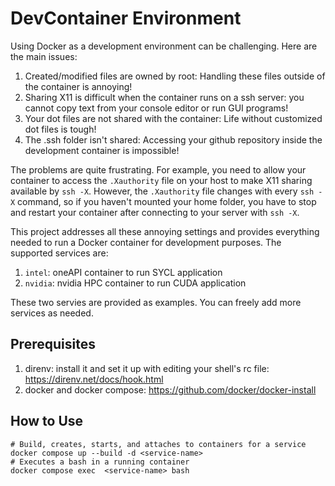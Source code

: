 # DevContainer Environment

Using Docker as a development environment can be challenging.
Here are the main issues:

1. Created/modified files are owned by root: Handling these files outside of the container is annoying!
2. Sharing X11 is difficult when the container runs on a ssh server: you cannot copy text from your console editor or run GUI programs!
3. Your dot files are not shared with the container: Life without customized dot files is tough!
4. The .ssh folder isn't shared: Accessing your github repository inside the development container is impossible!

The problems are quite frustrating.
For example, you need to allow your container to access the `.Xauthority` file on your host to make X11 sharing available by `ssh -X`.
However, the `.Xauthority` file changes with every `ssh -X` command, so if you haven't mounted your home folder, you have to stop and restart your container after connecting to your server with `ssh -X`.

This project addresses all these annoying settings and provides everything needed to run a Docker container for development purposes.
The supported services are:

1. `intel`: oneAPI container to run SYCL application
2. `nvidia`: nvidia HPC container to run CUDA application

These two servies are provided as examples.
You can freely add more services as needed.

## Prerequisites

1. direnv: install it and set it up with editing your shell's rc file: https://direnv.net/docs/hook.html 
2. docker and docker compose: https://github.com/docker/docker-install

## How to Use

```
# Build, creates, starts, and attaches to containers for a service
docker compose up --build -d <service-name>
# Executes a bash in a running container
docker compose exec  <service-name> bash
```
